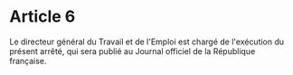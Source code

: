 # Article 6

Le directeur général du Travail et de l'Emploi est chargé de l'exécution du présent arrêté, qui sera publié au Journal officiel de la République française.
